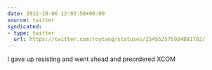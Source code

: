 ```yaml
---
date: 2012-10-06 12:03:58+00:00
source: twitter
syndicated:
- type: twitter
  url: https://twitter.com/roytang/statuses/254552575934881792/
---
```


I gave up resisting and went ahead and preordered XCOM
